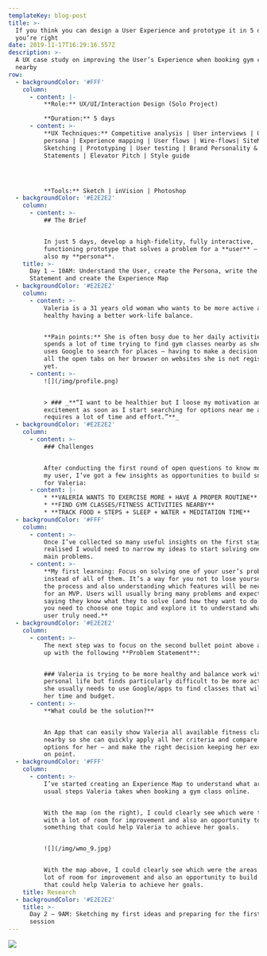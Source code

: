 ```yaml
---
templateKey: blog-post
title: >-
  If you think you can design a User Experience and prototype it in 5 days,
  you’re right
date: 2019-11-17T16:29:16.557Z
description: >-
  A UX case study on improving the User’s Experience when booking gym classes
  nearby
row:
  - backgroundColor: '#FFF'
    column:
      - content: |-
          **Role:** UX/UI/Interaction Design (Solo Project)

          **Duration:** 5 days
      - content: >-
          **UX Techniques:** Competitive analysis | User interviews | User
          persona | Experience mapping | User flows | Wire-flows| SiteMap |
          Sketching | Prototyping | User testing | Brand Personality &
          Statements | Elevator Pitch | Style guide




          **Tools:** Sketch | inVision | Photoshop
  - backgroundColor: '#E2E2E2'
    column:
      - content: >-
          ## The Brief


          In just 5 days, develop a high-fidelity, fully interactive,
          functioning prototype that solves a problem for a **user** – that was
          also my **persona**.
    title: >-
      Day 1 – 10AM: Understand the User, create the Persona, write the Problem
      Statement and create the Experience Map
  - backgroundColor: '#E2E2E2'
    column:
      - content: >-
          Valeria is a 31 years old woman who wants to be more active and
          healthy having a better work-life balance.


          **Pain points:** She is often busy due to her daily activities and
          spends a lot of time trying to find gym classes nearby as she usually
          uses Google to search for places – having to make a decision between
          all the open tabs on her browser on websites she is not registered
          yet.
      - content: >-
          ![](/img/profile.png)


          > ### _**“I want to be healthier but I loose my motivation and
          excitement as soon as I start searching for options near me as it
          requires a lot of time and effort.”**_
  - backgroundColor: '#E2E2E2'
    column:
      - content: >-
          ### Challenges


          After conducting the first round of open questions to know more about
          my user, I’ve got a few insights as opportunities to build something
          for Valeria:
      - content: |-
          * **VALERIA WANTS TO EXERCISE MORE + HAVE A PROPER ROUTINE**
          * **FIND GYM CLASSES/FITNESS ACTIVITIES NEARBY**
          * **TRACK FOOD + STEPS + SLEEP + WATER + MEDITATION TIME**
  - backgroundColor: '#FFF'
    column:
      - content: >-
          Once I’ve collected so many useful insights on the first stage, I’ve
          realised I would need to narrow my ideas to start solving one of her
          main problems.
      - content: >-
          **My first learning: Focus on solving one of your user’s problems
          instead of all of them. It’s a way for you not to lose yourself during
          the process and also understanding which features will be necessary
          for an MVP. Users will usually bring many problems and expectations
          saying they know what they to solve (and how they want to do it) but
          you need to choose one topic and explore it to understand what the
          user truly need.**
  - backgroundColor: '#E2E2E2'
    column:
      - content: >-
          The next step was to focus on the second bullet point above and came
          up with the following **Problem Statement**:


          ### Valeria is trying to be more healthy and balance work with her
          personal life but finds particularly difficult to be more active as
          she usually needs to use Google/apps to find classes that will fit in
          her time and budget.
      - content: >-
          **What could be the solution?**


          An App that can easily show Valeria all available fitness classes
          nearby so she can quickly apply all her criteria and compare the best
          options for her — and make the right decision keeping her excitement
          on point.
  - backgroundColor: '#FFF'
    column:
      - content: >-
          I’ve started creating an Experience Map to understand what are the
          usual steps Valeria takes when booking a gym class online.


          With the map (on the right), I could clearly see which were the areas
          with a lot of room for improvement and also an opportunity to build
          something that could help Valeria to achieve her goals.


          ![](/img/wmo_9.jpg)


          With the map above, I could clearly see which were the areas with a
          lot of room for improvement and also an opportunity to build something
          that could help Valeria to achieve her goals.
    title: Research
  - backgroundColor: '#E2E2E2'
    title: >-
      Day 2 – 9AM: Sketching my first ideas and preparing for the first testing
      session
---
```

![](/img/wmo_7.png)
